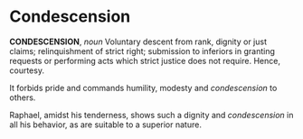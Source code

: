 # Condescension

**CONDESCENSION**, _noun_ Voluntary descent from rank, dignity or just claims; relinquishment of strict right; submission to inferiors in granting requests or performing acts which strict justice does not require. Hence, courtesy.

It forbids pride and commands humility, modesty and _condescension_ to others.

Raphael, amidst his tenderness, shows such a dignity and _condescension_ in all his behavior, as are suitable to a superior nature.